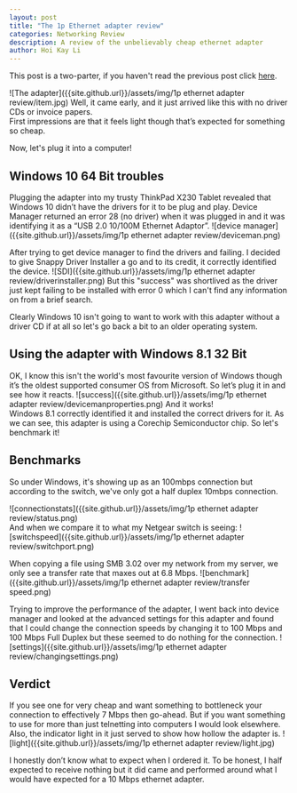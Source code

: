 ```yaml
---
layout: post
title: "The 1p Ethernet adapter review"
categories: Networking Review
description: A review of the unbelievably cheap ethernet adapter
author: Hoi Kay Li
---
```

This post is a two-parter, if you haven't read the previous post click [here](https://hoikay.li/networking/2021/03/07/the-1p-ethernet-adapter/).

![The adapter]({{site.github.url}}/assets/img/1p ethernet adapter review/item.jpg)
Well, it came early, and it just arrived like this with no driver CDs or invoice papers. <br>
First impressions are that it feels light though that’s expected for something so cheap. 

Now, let's plug it into a computer!

## Windows 10 64 Bit troubles
Plugging the adapter into my trusty ThinkPad X230 Tablet revealed that Windows 10 didn’t have the drivers for it to be plug and play. Device Manager returned an error 28 (no driver) when it was plugged in and it was identifying it as a “USB 2.0 10/100M Ethernet Adaptor”.
![device manager]({{site.github.url}}/assets/img/1p ethernet adapter review/deviceman.png)

After trying to get device manager to find the drivers and failing. I decided to give Snappy Driver Installer a go and to its credit, it correctly identified the device.
![SDI]({{site.github.url}}/assets/img/1p ethernet adapter review/driverinstaller.png)
But this "success" was shortlived as the driver just kept failing to be installed with error 0 which I can't find any information on from a brief search. 

Clearly Windows 10 isn't going to want to work with this adapter without a driver CD if at all so let's go back a bit to an older operating system.

## Using the adapter with Windows 8.1 32 Bit
OK, I know this isn't the world's most favourite version of Windows though it’s the oldest supported consumer OS from Microsoft. So let’s plug it in and see how it reacts.
![success]({{site.github.url}}/assets/img/1p ethernet adapter review/devicemanproperties.png)
And it works! <br>
Windows 8.1 correctly identified it and installed the correct drivers for it. As we can see, this adapter is using a Corechip Semiconductor chip. So let's benchmark it!

## Benchmarks
So under Windows, it's showing up as an 100mbps connection but according to the switch, we've only got a half duplex 10mbps connection.

![connectionstats]({{site.github.url}}/assets/img/1p ethernet adapter review/status.png) <br>
And when we compare it to what my Netgear switch is seeing:
![switchspeed]({{site.github.url}}/assets/img/1p ethernet adapter review/switchport.png)

When copying a file using SMB 3.02 over my network from my server, we only see a transfer rate that maxes out at 6.8 Mbps.
![benchmark]({{site.github.url}}/assets/img/1p ethernet adapter review/transfer speed.png)

Trying to improve the performance of the adapter, I went back into device manager and looked at the advanced settings for this adapter and found that I could change the connection speeds by changing it to 100 Mbps and 100 Mbps Full Duplex but these seemed to do nothing for the connection.
![settings]({{site.github.url}}/assets/img/1p ethernet adapter review/changingsettings.png)

## Verdict
If you see one for very cheap and want something to bottleneck your connection to effectively 7 Mbps then go-ahead. But if you want something to use for more than just telnetting into computers I would look elsewhere. <br>
Also, the indicator light in it just served to show how hollow the adapter is.
![light]({{site.github.url}}/assets/img/1p ethernet adapter review/light.jpg)

I honestly don’t know what to expect when I ordered it. To be honest, I half expected to receive nothing but it did came and performed around what I would have expected for a 10 Mbps ethernet adapter.